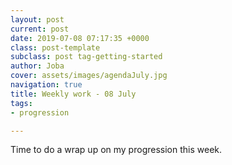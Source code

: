 ```yaml
---
layout: post
current: post
date: 2019-07-08 07:17:35 +0000
class: post-template
subclass: post tag-getting-started
author: Joba
cover: assets/images/agendaJuly.jpg
navigation: true
title: Weekly work - 08 July
tags:
- progression

---
```

Time to do a wrap up on my progression this week. 